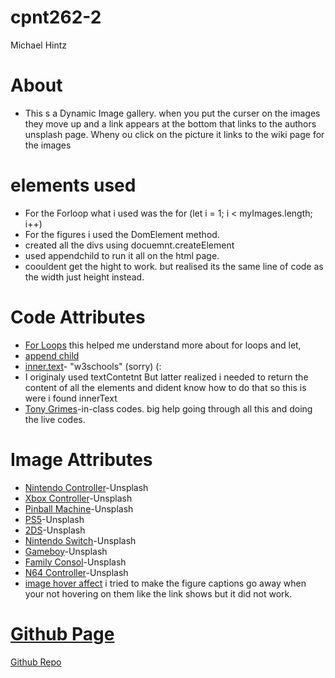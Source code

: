 
# cpnt262-2
Michael Hintz 

# About 
* This s a Dynamic Image gallery. when you put the curser on the images they move up and a link appears at the bottom  that links to the authors unsplash page. Wheny ou click on the picture it links to the wiki page for the images 


# elements used 
*  For the Forloop what i used was the for (let i = 1; i < myImages.length; i++)
*  For the figures i used the DomElement method. 
*  created all the divs using docuemnt.createElement
*  used appendchild to run it all on the html page. 
*  coouldent get the hight to work. but realised its the same line of code as the width just height instead.



#  Code Attributes
* [For Loops](https://wesbos.com/for-of-es6)
this helped me understand more about for loops and let,
* [append child](https://www.tutorialspoint.com/html-dom-appendchild-method)
* [ inner.text](https://www.w3schools.com/Jsref/prop_node_innertext.asp)- "w3schools" (sorry) (:
* I originaly used textContetnt But latter realized i needed to return the content of all the elements  and dident know how to do that so  this is were i found innerText
* [Tony Grimes](https://github.com/acidtone)-in-class codes. big help going through all this and doing the live codes. 

# Image Attributes
* [Nintendo Controller](https://unsplash.com/photos/8lO4m5TnP2c)-Unsplash
* [Xbox Controller](https://unsplash.com/photos/OitYIbHSyWU)-Unsplash
* [Pinball Machine](https://unsplash.com/photos/UaMy195wttc)-Unsplash
* [PS5](https://unsplash.com/photos/cL7xovIO7sw)-Unsplash
* [2DS](https://unsplash.com/photos/IP0e5Nht7m8)-Unsplash
* [Nintendo Switch](https://unsplash.com/photos/1VCvpEvcsxc)-Unsplash
* [Gameboy](https://unsplash.com/photos/Snd9thTUNOU)-Unsplash
* [Family Consol](https://unsplash.com/photos/DDHNI1Y4wm8)-Unsplash
* [N64 Controller](https://unsplash.com/photos/8qGqh9lN_9w)-Unsplash
* [image hover affect](https://tympanus.net/Tutorials/CaptionHoverEffects/index2.html) 
i tried to make the figure captions go away when your not hovering on them like the link shows but it did not work. 

# [Github Page](https://github.com/michaelhintz16/cpnt262-2/deployments/activity_log?environment=github-pages)
[Github Repo](https://github.com/michaelhintz16/cpnt262-2)

